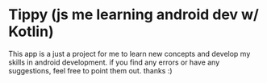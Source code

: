 # Tippy (js me learning android dev w/ Kotlin)

This app is a just a project for me to learn new concepts and 
develop my skills in android development. if you find any errors or
have any suggestions, feel free to point them out. thanks :)